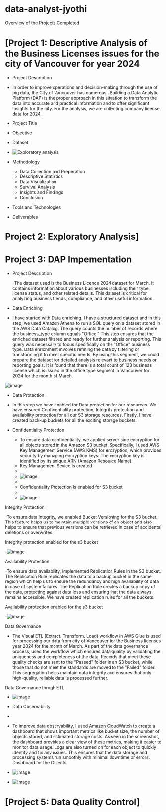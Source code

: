 # data-analyst-jyothi
Overview of the Projects Completed
# [Project 1: Descriptive Analysis of the Business Licenses issues for the city of Vancouver for year 2024 
- Project Description
- In order to improve operations and decision-making through the use of big data, the City of Vancouver has numerous . Building a Data Analytic Platform (DAP) is the proper approach in this situation to transform the data into accurate and practical information and to offer significant insights for the city. For the analysis, we are collecting company license data for 2024.
- Project Title
- Objective
- Dataset
- ![Exploratory analysis](https://github.com/user-attachments/assets/973648d0-39fe-4bdc-ac46-dc077a9abb6d)

- Methodology
  - Data Collection and Preperation
  - Descriptive Statistics
  - Data Visualization
  - Survival Analysis
  - Insights and Findings
  - Conclusion
- Tools and Technologies
- Deliverables
 
# Project 2: Exploratory Analysis]
# Project 3: DAP Impementation
- Project Description
  
  -The dataset used is the Business Licence 2024 dataset for March. It contains information about various businesses including their type, license status, and other related details. This dataset is critical for analyzing business trends, compliance, and other useful information.
  
- Data Enriching
- I have started with Data enriching. I have a structured dataset and in this step, we used Amazon Athena to run a SQL query on a dataset stored in the AWS Data Catalog. The query counts the number of records where the business_type column equals "Office." This step ensures that the enriched dataset filtered and ready for further analysis or reporting.
This query was necessary to focus specifically on the "Office" business type. Data enrichment involves refining the data by filtering or transforming it to meet specific needs. By using this segment, we could prepare the dataset for detailed analysis relevant to business needs or reporting goals. It is found that there is a total count of 123 business license which is issued in the office type segment in Vancouver for 2024 for the month of March.

![image](https://github.com/user-attachments/assets/231f66db-8c25-41f5-9755-be47a16e9305)

- Data Protection

- In this step we have enabled for Data protection for our resources. We have ensured Confidentiality protection, Integrity protection and availability protection for all our S3 storage resources. Firstly, I have created back-up buckets for all the exciting storage buckets.
- 
  Confidentiality Protection
  - To ensure data confidentiality, we applied server side encryption for all objects stored in the Amazon S3 bucket. Specifically, I used AWS Key Management Service (AWS KMS) for encryption, which provides security by managing encryption keys. The encryption key is identified by its unique ARN (Amazon Resource Name).
  - Key Management Sevice is created
  - 
  - ![image](https://github.com/user-attachments/assets/4d4f8395-bc0c-4686-a3df-9cab93256943)
  - 
  - Confidentiality Protection is enabled for S3 bucket
  - 
  - ![image](https://github.com/user-attachments/assets/4592bd40-00a4-4fc2-95f7-a73df4a7e911)

Integrity Protection

  -To ensure data integrity, we enabled Bucket Versioning for the S3 bucket. This feature helps us to maintain multiple versions of an object and also helps to ensure that previous versions can be retrieved in case of accidental deletions or overwrites

Integrity protection enabled for the s3 bucket

  -![image](https://github.com/user-attachments/assets/0438569a-54a6-44b2-919e-09ad4b44db3e)

Availability Protection

-To ensure data availability, implemented Replication Rules in the S3 bucket. The Replication Rule replicates the data to a backup bucket in the same region which help us to ensure the redundancy and high availability of data in case of system failures. The Replication Rule creates a backup copy of the data, protecting against data loss and ensuring that the data always remains accessible. We have created replication rules for all the buckets.

Availability protection enabled for the s3 bucket
 
  -![image](https://github.com/user-attachments/assets/b0910362-217d-4a5f-9a0e-d74a73f053dd)

Data Governance

- The Visual ETL (Extract, Transform, Load) workflow in AWS Glue is used for processing our data from city of Vancouver for the Business licenses year 2024 for the month of March. As part of the data governance process,  used the workflow which ensures data quality by validating the uniqueness and completeness of the data. Records that meet these quality checks are sent to the "Passed" folder in an S3 bucket, while those that do not meet the standards are moved to the "Failed" folder. This segregation helps maintain data integrity and ensures that only high-quality, reliable data is processed further.
  
Data Governance throgh ETL
- ![image](https://github.com/user-attachments/assets/06a75ee5-1eb5-42db-b5b3-6b7313b83455)

- Data Observability
- 
- To improve data observability, I used Amazon CloudWatch to create a dashboard that shows important metrics like bucket size, the number of objects stored, and estimated storage costs. As seen in the screenshot, the dashboard provides a clear view of these metrics, making it easier to monitor data usage. Logs are also turned on for each object to quickly identify and fix any issues. This ensures that the data storage and processing systems run smoothly with minimal downtime or errors.
Dashboard for the Objects
- ![image](https://github.com/user-attachments/assets/88eb3b7b-af5d-4e91-9bad-a555724dfc21)
- ![image](https://github.com/user-attachments/assets/67adb151-9c1c-4788-b0a3-4e17eac77b3a)



# [Project 5: Data Quality Control]
